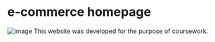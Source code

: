 # e-commerce homepage
![image](https://user-images.githubusercontent.com/98853236/171501653-0c2a12c7-5d30-4c6b-bea0-cdd5c0d9a299.png)
This website was developed for the purpose of coursework.
